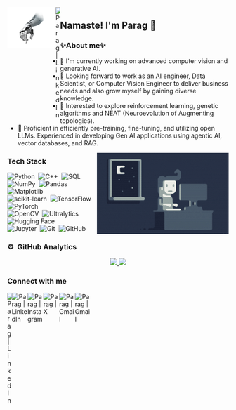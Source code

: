 
<a href="www.github.com">
  <img align="left" src="https://github.com/paraglondhe098/paraglondhe098/blob/main/pngwing.com%20(12).png" alt="Parag | LinkedIn" width="110px"/>
  </a> 
  <a href="none">
  <img align="left" src="https://upload.wikimedia.org/wikipedia/commons/5/59/Empty.png" alt="Parag | LinkedIn" width="10px"/>
  </a>

## Namaste! I'm Parag 🫡                                                                                                                            

### ✨About me✨
* 🌱 I'm currently working on advanced computer vision and generative AI.
* 🤖 Looking forward to work as an AI engineer, Data Scientist, or Computer Vision Engineer to deliver business needs and also grow myself by gaining diverse knowledge.
* 🧬 Interested to explore reinforcement learning, genetic algorithms and NEAT (Neuroevolution of Augmenting topologies).
* 🦄 Proficient in efficiently pre-training, fine-tuning, and utilizing open LLMs. Experienced in developing Gen AI applications using agentic AI, vector databases, and RAG.

<!--
### Programming Languages
<a href="none">
  <img align="left" src="https://upload.wikimedia.org/wikipedia/commons/5/59/Empty.png" alt="Parag | LinkedIn" width="10px"/>
  <img align="left" src="https://upload.wikimedia.org/wikipedia/commons/c/c3/Python-logo-notext.svg" alt="Parag | LinkedIn" width="36px"/>
  <img align="left" src="https://upload.wikimedia.org/wikipedia/commons/1/18/ISO_C%2B%2B_Logo.svg" alt="Parag | LinkedIn" width="36px"/>
  <img align="left" src="https://upload.wikimedia.org/wikipedia/commons/9/99/Unofficial_JavaScript_logo_2.svg" alt="Parag | LinkedIn" width="36px"/>
  <img align="left" src="https://upload.wikimedia.org/wikipedia/commons/0/0d/C_Sharp_wordmark.svg" alt="Parag | LinkedIn" width="36px"/>
</a>
..
-->

<img alt="Night Coding" src="https://raw.githubusercontent.com/AVS1508/AVS1508/master/assets/Night-Coding.gif" align="right"/>

### Tech Stack

![Python](https://img.shields.io/badge/-Python-333333?style=flat&logo=python)&nbsp;
![C++](https://img.shields.io/badge/-C++-333333?style=flat&logo=c%2B%2B)&nbsp;
![SQL](https://img.shields.io/badge/-SQL-333333?style=flat&logo=sqlite)&nbsp;\
![NumPy](https://img.shields.io/badge/-NumPy-333333?style=flat&logo=numpy)&nbsp;
![Pandas](https://img.shields.io/badge/-Pandas-333333?style=flat&logo=pandas)&nbsp;
![Matplotlib](https://img.shields.io/badge/-Matplotlib-333333?style=flat&logo=Matplotlib)&nbsp;\
![scikit-learn](https://img.shields.io/badge/-scikit%20learn-333333?style=flat&logo=scikit-learn)&nbsp;
![TensorFlow](https://img.shields.io/badge/-Tensorflow-333333?style=flat&logo=TensorFlow)&nbsp;
![PyTorch](https://img.shields.io/badge/-PyTorch-333333?style=flat&logo=PyTorch)&nbsp;\
![OpenCV](https://img.shields.io/badge/-OpenCV-333333?style=flat&logo=OpenCV)&nbsp;
![Ultralytics](https://img.shields.io/badge/-Ultralytics-333333?style=flat&logo=Ultralytics)&nbsp;
![Hugging Face](https://img.shields.io/badge/-Hugging%20Face-333333?style=flat&logo=HuggingFace)&nbsp;\
![Jupyter](https://img.shields.io/badge/-Jupyter-333333?style=flat&logo=Jupyter)&nbsp;
![Git](https://img.shields.io/badge/-Git-333333?style=flat&logo=git)&nbsp;
![GitHub](https://img.shields.io/badge/-GitHub-333333?style=flat&logo=github)&nbsp;

### ⚙️ &nbsp;GitHub Analytics

<p align="center">
<a href="https://github.com/AVS1508">
  <img height="180em" src="https://github-readme-stats-eight-theta.vercel.app/api?username=paraglondhe098&show_icons=true&theme=algolia&include_all_commits=true&count_private=true"/>
  <img height="180em" src="https://github-readme-stats-eight-theta.vercel.app/api/top-langs/?username=paraglondhe098&layout=compact&langs_count=8&theme=algolia"/>
</a>
</p>

### Connect with me

<a href="www.github.com">
  <img align="left" src="https://upload.wikimedia.org/wikipedia/commons/5/59/Empty.png" alt="Parag | LinkedIn" width="10px"/>
  </a>
<a href="https://www.linkedin.com/in/parag4141/">
  <img align="left" src="https://upload.wikimedia.org/wikipedia/commons/thumb/8/81/LinkedIn_icon.svg/72px-LinkedIn_icon.svg.png" alt="Parag | LinkedIn" width="36px"/>
  </a>
<a href="https://www.instagram.com/_raag3d">
  <img align="left" src="https://upload.wikimedia.org/wikipedia/commons/9/95/Instagram_logo_2022.svg" alt="Parag | Instagram" width="36px"/>
  </a>
<a href="https://twitter.com/ParagLondhe6">
  <img align="left" src="https://upload.wikimedia.org/wikipedia/commons/6/6f/Logo_of_Twitter.svg" alt="Parag | X" width="36px"/>
  </a>
<a href="londhepb47@gmail.com">
  <img align="left" src="https://upload.wikimedia.org/wikipedia/commons/7/7e/Gmail_icon_%282020%29.svg" alt="Parag | Gmail" width="36px"/>
  </a>
<a href="https://www.youtube.com/@Neuralogic-j8i">
  <img align="left" src="https://upload.wikimedia.org/wikipedia/commons/f/fd/YouTube_full-color_icon_%282024%29.svg" alt="Parag | Gmail" width="36px"/>
  </a>
  
<!--
**paraglondhe098/paraglondhe098** is a ✨ _special_ ✨ repository because its `README.md` (this file) appears on your GitHub profile.
<a href="https://www.kaggle.com/paraglondhe">
  <img align="left" src="https://upload.wikimedia.org/wikipedia/commons/4/46/Cib-kaggle_%28CoreUI_Icons_v1.0.0%29.svg" alt="Parag | Kaggle" width="36px"/>
  </a>
Here are some ideas to get you started:
### 🤝Reach me out
  <a href="https://www.linkedin.com/in/parag4141/">
  <img align="left" src="images/icons8-linkedin (1).svg" alt="Parag | LinkedIn" width="21px"/>
  </a>
- 🔭 I’m currently working on ...
- 🌱 I’m currently learning ...
- 👯 I’m looking to collaborate on ...
- 🤔 I’m looking for help with ...
- 💬 Ask me about ...
- 📫 How to reach me: ...
- 😄 Pronouns: ...
- ⚡ Fun fact: ...
-->
